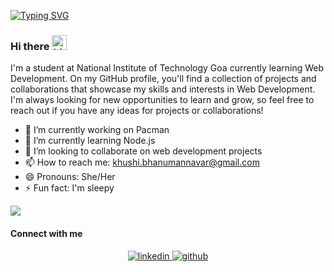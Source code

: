<!-- <img src="banner.png" alt="Hero image"> -->

[![Typing SVG](https://readme-typing-svg.demolab.com?font=Fira+Code&pause=1000&width=435&lines=Hello%2C+I'm+Khushi+;Self-taught+web+developer+)](https://git.io/typing-svg)

### Hi there <img src="https://user-images.githubusercontent.com/1303154/88677602-1635ba80-d120-11ea-84d8-d263ba5fc3c0.gif" width="24px" alt="hi">

I'm a student at National Institute of Technology Goa currently learning Web Development. On my GitHub profile, you'll find a collection of projects and collaborations that showcase my skills and interests in Web Development. I'm always looking for new opportunities to learn and grow, so feel free to reach out if you have any ideas for projects or collaborations!

- 🔭 I’m currently working on Pacman
- 🌱 I’m currently learning Node.js
- 👯 I’m looking to collaborate on web development projects
- 📫 How to reach me: khushi.bhanumannavar@gmail.com
- 😄 Pronouns: She/Her
- ⚡ Fun fact: I'm sleepy

<!--
- 🔭 I’m currently working on automation
- 🌱 I’m currently learning data visualization
- 👯 I’m looking to collaborate on ...
- 🤔 I’m looking for help with ...
- 💬 Ask me about ...
- 📫 How to reach me: ashish1qwerty1@gmail.com
- 😄 Pronouns: he/him
- ⚡ Fun fact: I'm lazy
-->

![](https://komarev.com/ghpvc/?username=UNPHASYDAISY&base=666&label=PROFILE+VIEWS&style=for-the-badge&color=red)

#### Connect with me  
<div align="center">
  <a href="https://www.linkedin.com/in/khushihanumannavar" target="_blank">
    <img src=https://img.shields.io/badge/linkedin-%231E77B5.svg?&style=for-the-badge&logo=linkedin&logoColor=white alt=linkedin style="margin-bottom: 5px;" />
  </a>  
  <a href="https://github.com/UNPHASYDAISY" target="_blank">
    <img src=https://img.shields.io/badge/github-%2324292e.svg?&style=for-the-badge&logo=github&logoColor=white alt=github style="margin-bottom: 5px;" />
  </a>
<!--   <a href="https://www.facebook.com/ashish" target="_blank"> -->
<!--     <img src=https://img.shields.io/badge/facebook-%232E87FB.svg?&style=for-the-badge&logo=facebook&logoColor=white alt=facebook style="margin-bottom: 5px;" /> -->
<!--   </a> -->
</div>
